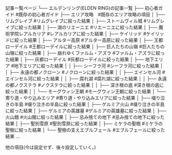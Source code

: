 記事一覧ページ
└── エルデンリング(ELDEN RING)の記事一覧
    ├── 初心者ガイド #既存の初心者ガイド
    ├── エリア攻略　#既存のエリア攻略の項目
    │   ├── リムグレイブ #リムグレイブに絞った結果
    │   ├── ストームヴィル城 #リムグレイブに絞った結果
    │   ├── 湖のリエーニエ #リエーニエに絞った結果
    │   ├── 魔術学院レアルカリア #レアルカリアに絞った結果
    │   ├── ケイリッド #ケイリッドに絞った結果
    │   ├── アルター高原 #アルター高原に絞った結果
    │   ├── 王都ローデイル #王都ローデイルに絞った結果
    │   ├── 巨人たちの山嶺 #巨人たちの山嶺に絞った結果
    │   ├── 崩れゆくファルム・アズラ #ファルム・アズラに絞った結果
    │   ├── 灰都ローデイル #灰都ローデイルに絞った結果
    │   ├── 地下エリア #地下エリアに絞った結果
    │   │   ├── シーフラ河 #シーフラ河に絞った結果
    │   │   ├── 永遠の都ノクローン #ノクローンに絞った結果
    │   │   ├── エインセル河 #エインセル河に絞った結果
    │   │   ├── 腐れ湖 #腐れ湖に絞った結果
    │   │   ├── 永遠の都ノクステラ #ノクステラに絞った結果
    │   │   ├── 深き根の底 #深き根の底に絞った結果
    │   │   └── モーグウィン王朝 #モーグウィン王朝に絞った結果
    │   └── 寄り道・やり込みエリア #寄り道・やり込みエリアに絞った結果
    │       ├── 啜り泣きの半島 #啜り泣きの半島に絞った結果
    │       ├── ゲルミア火山 #啜り泣きの半島に絞った結果
    │       ├── ゲルミアの英雄墓 #ゲルミアの英雄墓に絞った結果
    │       ├── 火山館 #火山館に絞った結果
    │       ├── 忌み捨ての地下 #忌み捨ての地下に絞った結果
    │       ├── 聖別雪原 #聖別雪原に絞った結果
    │       ├── ミケラの聖樹 #ミケラの聖樹に絞った結果
    │       └── 聖樹の支えエブルフェール #エブルフェールに絞った結果
    ...

他の項目(今は設定せず、後々設定していく。)